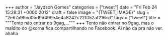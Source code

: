 
+++
author = "Jaydson Gomes"
categories = ["tweet"]
date = "Fri Feb 24 15:28:31 +0000 2012"
draft = false
image = "{TWEET_IMAGE}"
slug = "2e67a99cd0bd9d499e4e4a8242c22f052af216cd"
tags = ["tweet"]
title = """Tento não entrar no 9gag,..."""
+++
Tento não entrar no 9gag, mas o maldito do @xorna fica compartilhando no Facebook. Ai não da pra não ver. ahaha
